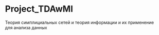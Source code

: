 # Project_TDAwMI
Теория симплициальных сетей и теория информации и их применение для анализа данных
